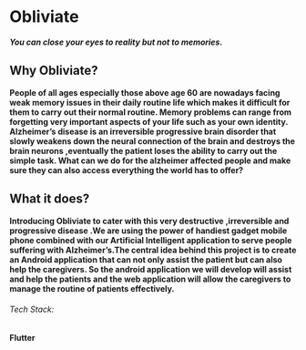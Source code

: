 # Obliviate
**_You can close your eyes to reality but not to memories._**

<!-- problem statement -->

## Why Obliviate? 

 **People of all ages especially those above age 60 are nowadays facing weak memory issues in their daily routine life which makes it difficult for them to carry out their normal routine.
Memory problems can range from forgetting very important aspects of your life such as your own identity.
Alzheimer’s disease is an irreversible progressive brain disorder  that slowly weakens down the neural connection of the brain  and destroys the brain neurons ,eventually the patient loses the ability to carry out the simple task.
What can we do for the alzheimer affected people and make sure they can also access everything the world has to offer?**

<!-- solution -->


## What it does?
**Introducing Obliviate to cater with this very destructive ,irreversible and progressive disease .We are using the power of handiest gadget mobile phone combined with our Artificial Intelligent application to serve people suffering with Alzheimer’s.The central idea behind this project is to create an Android application that can not only assist the patient but can also help the caregivers.
So the android application we will develop will assist and help the patients and the web application will allow the caregivers to manage the routine of  patients effectively.**

###### Tech Stack: 
**Flutter**





